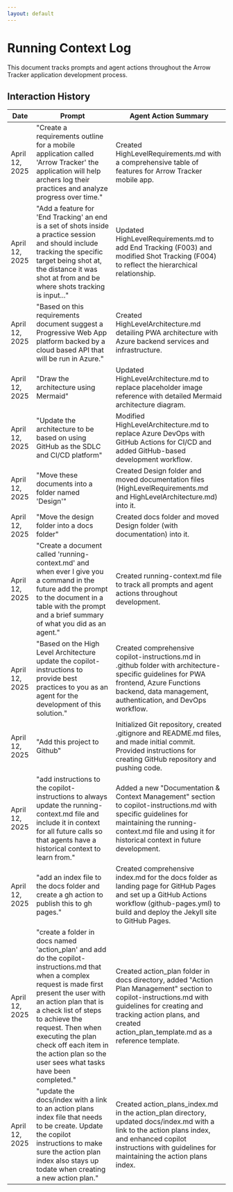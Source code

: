 ```yaml
---
layout: default
---
```

# Running Context Log

This document tracks prompts and agent actions throughout the Arrow Tracker application development process.

## Interaction History

| Date | Prompt | Agent Action Summary |
|------|--------|----------------------|
| April 12, 2025 | "Create a requirements outline for a mobile application called 'Arrow Tracker' the application will help archers log their practices and analyze progress over time." | Created HighLevelRequirements.md with a comprehensive table of features for Arrow Tracker mobile app. |
| April 12, 2025 | "Add a feature for 'End Tracking' an end is a set of shots inside a practice session and should include tracking the specific target being shot at, the distance it was shot at from and be where shots tracking is input..." | Updated HighLevelRequirements.md to add End Tracking (F003) and modified Shot Tracking (F004) to reflect the hierarchical relationship. |
| April 12, 2025 | "Based on this requirements document suggest a Progressive Web App platform backed by a cloud based API that will be run in Azure." | Created HighLevelArchitecture.md detailing PWA architecture with Azure backend services and infrastructure. |
| April 12, 2025 | "Draw the architecture using Mermaid" | Updated HighLevelArchitecture.md to replace placeholder image reference with detailed Mermaid architecture diagram. |
| April 12, 2025 | "Update the architecture to be based on using GitHub as the SDLC and CI/CD platform" | Modified HighLevelArchitecture.md to replace Azure DevOps with GitHub Actions for CI/CD and added GitHub-based development workflow. |
| April 12, 2025 | "Move these documents into a folder named 'Design'" | Created Design folder and moved documentation files (HighLevelRequirements.md and HighLevelArchitecture.md) into it. |
| April 12, 2025 | "Move the design folder into a docs folder" | Created docs folder and moved Design folder (with documentation) into it. |
| April 12, 2025 | "Create a document called 'running-context.md' and when ever I give you a command in the future add the prompt to the document in a table with the prompt and a brief summary of what you did as an agent." | Created running-context.md file to track all prompts and agent actions throughout development. |
| April 12, 2025 | "Based on the High Level Architecture update the copilot-instructions to provide best practices to you as an agent for the development of this solution." | Created comprehensive copilot-instructions.md in .github folder with architecture-specific guidelines for PWA frontend, Azure Functions backend, data management, authentication, and DevOps workflow. |
| April 12, 2025 | "Add this project to Github" | Initialized Git repository, created .gitignore and README.md files, and made initial commit. Provided instructions for creating GitHub repository and pushing code. |
| April 12, 2025 | "add instructions to the copilot-instructions to always update the running-context.md file and include it in context for all future calls so that agents have a historical context to learn from." | Added a new "Documentation & Context Management" section to copilot-instructions.md with specific guidelines for maintaining the running-context.md file and using it for historical context in future development. |
| April 12, 2025 | "add an index file to the docs folder and create a gh action to publish this to gh pages." | Created comprehensive index.md for the docs folder as landing page for GitHub Pages and set up a GitHub Actions workflow (github-pages.yml) to build and deploy the Jekyll site to GitHub Pages. |
| April 12, 2025 | "create a folder in docs named 'action_plan' and add do the copilot-instructions.md that when a complex request is made first present the user with an action plan that is a check list of steps to achieve the request. Then when executing the plan check off each item in the action plan so the user sees what tasks have been completed." | Created action_plan folder in docs directory, added "Action Plan Management" section to copilot-instructions.md with guidelines for creating and tracking action plans, and created action_plan_template.md as a reference template. |
| April 12, 2025 | "update the docs/index with a link to an action plans index file that needs to be create. Update the copilot instructions to make sure the action plan index also stays up todate when creating a new action plan." | Created action_plans_index.md in the action_plan directory, updated docs/index.md with a link to the action plans index, and enhanced copilot instructions with guidelines for maintaining the action plans index. |